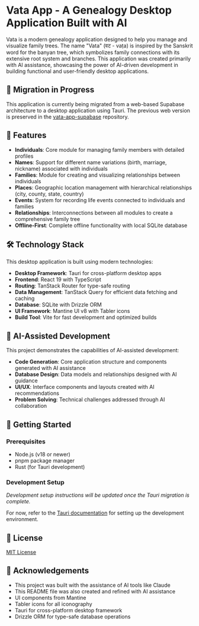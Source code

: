 # Vata App - A Genealogy Desktop Application Built with AI

Vata is a modern genealogy application designed to help you manage and visualize family trees. The name "Vata" (वट - vaṭa) is inspired by the Sanskrit word for the banyan tree, which symbolizes family connections with its extensive root system and branches. This application was created primarily with AI assistance, showcasing the power of AI-driven development in building functional and user-friendly desktop applications.

## 🚧 Migration in Progress

This application is currently being migrated from a web-based Supabase architecture to a desktop application using Tauri. The previous web version is preserved in the [vata-app-supabase](https://github.com/vata-apps/vata-app-supabase) repository.

## 🌟 Features

- **Individuals**: Core module for managing family members with detailed profiles
- **Names**: Support for different name variations (birth, marriage, nickname) associated with individuals
- **Families**: Module for creating and visualizing relationships between individuals
- **Places**: Geographic location management with hierarchical relationships (city, county, state, country)
- **Events**: System for recording life events connected to individuals and families
- **Relationships**: Interconnections between all modules to create a comprehensive family tree
- **Offline-First**: Complete offline functionality with local SQLite database

## 🛠️ Technology Stack

This desktop application is built using modern technologies:

- **Desktop Framework**: Tauri for cross-platform desktop apps
- **Frontend**: React 19 with TypeScript
- **Routing**: TanStack Router for type-safe routing
- **Data Management**: TanStack Query for efficient data fetching and caching
- **Database**: SQLite with Drizzle ORM
- **UI Framework**: Mantine UI v8 with Tabler icons
- **Build Tool**: Vite for fast development and optimized builds

## 🤖 AI-Assisted Development

This project demonstrates the capabilities of AI-assisted development:

- **Code Generation**: Core application structure and components generated with AI assistance
- **Database Design**: Data models and relationships designed with AI guidance
- **UI/UX**: Interface components and layouts created with AI recommendations
- **Problem Solving**: Technical challenges addressed through AI collaboration

## 🚀 Getting Started

### Prerequisites

- Node.js (v18 or newer)
- pnpm package manager
- Rust (for Tauri development)

### Development Setup

_Development setup instructions will be updated once the Tauri migration is complete._

For now, refer to the [Tauri documentation](https://tauri.app/v1/guides/getting-started/prerequisites) for setting up the development environment.

## 📝 License

[MIT License](LICENSE)

## 🙏 Acknowledgements

- This project was built with the assistance of AI tools like Claude
- This README file was also created and refined with AI assistance
- UI components from Mantine
- Tabler icons for all iconography
- Tauri for cross-platform desktop framework
- Drizzle ORM for type-safe database operations
